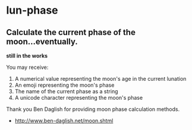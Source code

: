 # lun-phase

## Calculate the current phase of the moon...eventually.
**still in the works**


You may receive:
1. A numerical value representing the moon's age in the current lunation
2. An emoji representing the moon's phase
3. The name of the current phase as a string
4. A unicode character representing the moon's phase

Thank you Ben Daglish for providing moon phase calculation methods.
- http://www.ben-daglish.net/moon.shtml
